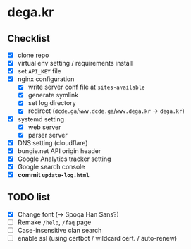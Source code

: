 # dega.kr

## Checklist
- [x] clone repo
- [x] virtual env setting / requirements install
- [x] set `API_KEY` file
- [x] nginx configuration
  - [x] write server conf file at `sites-available`
  - [x] generate symlink
  - [x] set log directory
  - [x] redirect (`dcde.ga`/`www.dcde.ga`/`www.dega.kr` -> `dega.kr`)
- [x] systemd setting
  - [x] web server
  - [x] parser server
- [x] DNS setting (cloudflare)
- [x] bungie.net API origin header
- [x] Google Analytics tracker setting
- [x] Google search console
- [x] **commit `update-log.html`**

## TODO list
- [x] Change font (-> Spoqa Han Sans?)
- [ ] Remake `/help`, `/faq` page
- [ ] Case-insensitive clan search
- [ ] enable ssl (using certbot / wildcard cert. / auto-renew)
